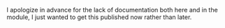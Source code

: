I apologize in advance for the lack of documentation both here and in the module, I just wanted to get this published now rather than later.
